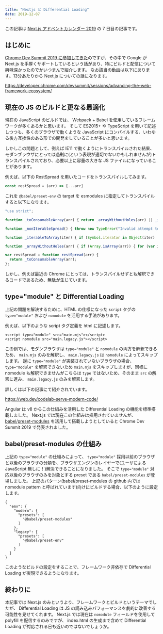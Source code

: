 ```yaml
---
title: "Nextjs と Differential Loading"
date: 2019-12-07
---
```


この記事は [Next.js アドベントカレンダー 2019](https://qiita.com/advent-calendar/2019/next-js) の 7 日目の記事です。

## はじめに

[Chrome Dev Summit 2019 に参加してきた](https://blog.euxn.me/entry/2019/11/16/000000)のですが、その中で Google が Next.js を手厚くサポートしているという話があり、特にビルドと配信について興味深かったのでかいつまんで紹介します。
なお該当の動画は以下にあります。13分あたりから Next.js についての話になります。

https://developer.chrome.com/devsummit/sessions/advancing-the-web-framework-ecosystem/

## 現在の JS のビルドと更なる最適化

現在の JavaScript のビルドでは、 Webpack + Babel を使用しているフレームワークが多くあるかと思います。
そして ES2015+ や TypeScript を用いて記述しつつも、多くのブラウザで動くような JavaScript にコンパイルする、いわゆる後方互換性のある形での開発をしていることが多いと思います。

しかしこの問題として、例えば IE11 で動くようにトランスパイルされた結果、モダンブラウザにとっては過剰に(という表現が適切でないかもしれませんが)トランスパイルされており、必要以上に容量の大きな JS ファイルになっていることがあります。

例えば、以下の RestSpread を用いたコードをトランスパイルしてみます。

```javascript
const restSpread = (arr) => [...arr]
```

これを `@babel/preset-env` の target を esmodules に指定してトランスパイルすると以下になります。

```javascript
"use strict";

function _toConsumableArray(arr) { return _arrayWithoutHoles(arr) || _iterableToArray(arr) || _nonIterableSpread(); }

function _nonIterableSpread() { throw new TypeError("Invalid attempt to spread non-iterable instance"); }

function _iterableToArray(iter) { if (Symbol.iterator in Object(iter) || Object.prototype.toString.call(iter) === "[object Arguments]") return Array.from(iter); }

function _arrayWithoutHoles(arr) { if (Array.isArray(arr)) { for (var i = 0, arr2 = new Array(arr.length); i < arr.length; i++) { arr2[i] = arr[i]; } return arr2; } }

var restSpread = function restSpread(arr) {
  return _toConsumableArray(arr);
};
```

しかし、例えば最近の Chrome にとっては、トランスパイルせずとも解釈できるコードであるため、無駄が生じています。

## type="module" と Differential Loading

上記の問題を解決するために、HTML の仕様になった `script` タグの `type="module"` および `nomodule` を活用する手法があります。

例えば、以下のような script タグ定義を html に記述します。

```html:mixed
<script type="module" src="main.mjs"></script>
<script nomodule src="main.legacy.js"></script>
```

この例では、モダンブラウザは `type="module"` と `nomodule` の両方を解釈できるため、 `main.mjs` のみを解釈し、 `main.legacy.js` は `nomodule` によってスキップします。
逆に `type="module"` が実装されていないブラウザの場合、 `type="module"` を解釈できないため `main.mjs` をスキップしますが、同様に nomodule も解釈できませんがこちらは `type` ではないため、そのまま `src` の解釈に進み、 `main.legacy.js` のみを解釈します。

詳しくは以下の記事にて紹介されています。

https://web.dev/codelab-serve-modern-code/

Angular は v8 からこの仕組みを活用した Differential Loading の機能を標準搭載しました。
Next.js では現在この仕組みは採用されていませんが、 [babel/preset-modules](https://github.com/babel/preset-modules) を活用して搭載しようとしていると Chrome Dev Summit 2019 で発表されました。

## babel/preset-modules の仕組み

上記の `type="module"` の仕組みによって、 `type="module"` 採用以前のブラウザと以後のブラウザの分類を、ブラウザエンジンのレイヤーで(ユーザによる JavaScript 無しに！)解決できることになりました。
そこで `type="module"` 対応以後のブラウザのみを対象とする preset である `babel/preset-modules` が登場しました。
上記のパターン(babel/preset-modules の github 内では nomodule pattern と呼ばれています)向けにビルドする場合、以下のように設定します。

```json:.babelrc
{
  "env": {
    "modern": {
      "presets": [
        "@babel/preset-modules"
      ]
    },
    "legacy": {
      "presets": [
        "@babel/preset-env"
      ]
    }
  }
}
```

このようなビルドの設定をすることで、フレームワーク非依存で Differential Loading が実現できるようになります。

## 終わりに

本記事では Next.js のみというより、フレームワークとビルドというテーマでしたが、 Differential Loading は JS の読み込みパフォーマンスを劇的に改善する可能性を見せてくれます。
Next.js では現在は `nomodule` フィールドを使用して polyfill を配信するのみですが、 index.html の生成まで含めて Differential Loading が対応される日も近いのではないでしょうか。
